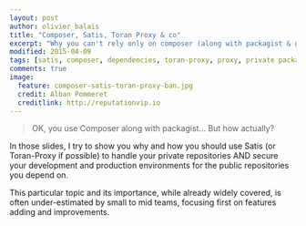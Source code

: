 ```yaml
---
layout: post
author: olivier_balais
title: "Composer, Satis, Toran Proxy & co"
excerpt: "Why you can't rely only on composer (along with packagist & github) to handle your project dependencies"
modified: 2015-04-09
tags: [satis, composer, dependencies, toran-proxy, proxy, private packages]
comments: true
image:
  feature: composer-satis-toran-proxy-ban.jpg
  credit: Alban Pommeret
  creditlink: http://reputationvip.io
---
```


> OK, you use Composer along with packagist... But how actually?

In those slides, I try to show you why and how you should use Satis (or Toran-Proxy if possible) to handle your private
repositories AND secure your development and production environments for the public repositories you depend on.

This particular topic and its importance, while already widely covered, is often under-estimated by small to mid teams,
focusing first on features adding and improvements.

<script async class="speakerdeck-embed" data-id="5b109da1235b437eb29f1c00f5024cc0" data-ratio="1.77777777777778" src="//speakerdeck.com/assets/embed.js"></script>
